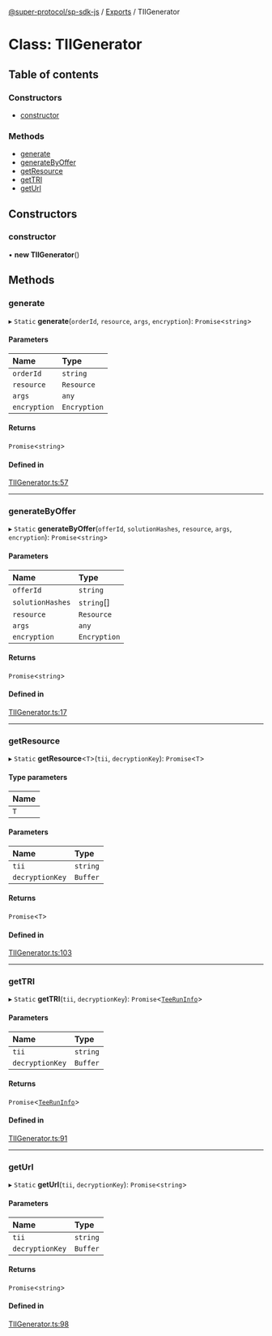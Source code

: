 [@super-protocol/sp-sdk-js](../README.md) / [Exports](../modules.md) / TIIGenerator

# Class: TIIGenerator

## Table of contents

### Constructors

- [constructor](TIIGenerator.md#constructor)

### Methods

- [generate](TIIGenerator.md#generate)
- [generateByOffer](TIIGenerator.md#generatebyoffer)
- [getResource](TIIGenerator.md#getresource)
- [getTRI](TIIGenerator.md#gettri)
- [getUrl](TIIGenerator.md#geturl)

## Constructors

### constructor

• **new TIIGenerator**()

## Methods

### generate

▸ `Static` **generate**(`orderId`, `resource`, `args`, `encryption`): `Promise`<`string`\>

#### Parameters

| Name | Type |
| :------ | :------ |
| `orderId` | `string` |
| `resource` | `Resource` |
| `args` | `any` |
| `encryption` | `Encryption` |

#### Returns

`Promise`<`string`\>

#### Defined in

[TIIGenerator.ts:57](https://github.com/Super-Protocol/sp-sdk-js/blob/7510059/src/TIIGenerator.ts#L57)

___

### generateByOffer

▸ `Static` **generateByOffer**(`offerId`, `solutionHashes`, `resource`, `args`, `encryption`): `Promise`<`string`\>

#### Parameters

| Name | Type |
| :------ | :------ |
| `offerId` | `string` |
| `solutionHashes` | `string`[] |
| `resource` | `Resource` |
| `args` | `any` |
| `encryption` | `Encryption` |

#### Returns

`Promise`<`string`\>

#### Defined in

[TIIGenerator.ts:17](https://github.com/Super-Protocol/sp-sdk-js/blob/7510059/src/TIIGenerator.ts#L17)

___

### getResource

▸ `Static` **getResource**<`T`\>(`tii`, `decryptionKey`): `Promise`<`T`\>

#### Type parameters

| Name |
| :------ |
| `T` |

#### Parameters

| Name | Type |
| :------ | :------ |
| `tii` | `string` |
| `decryptionKey` | `Buffer` |

#### Returns

`Promise`<`T`\>

#### Defined in

[TIIGenerator.ts:103](https://github.com/Super-Protocol/sp-sdk-js/blob/7510059/src/TIIGenerator.ts#L103)

___

### getTRI

▸ `Static` **getTRI**(`tii`, `decryptionKey`): `Promise`<[`TeeRunInfo`](../modules.md#teeruninfo)\>

#### Parameters

| Name | Type |
| :------ | :------ |
| `tii` | `string` |
| `decryptionKey` | `Buffer` |

#### Returns

`Promise`<[`TeeRunInfo`](../modules.md#teeruninfo)\>

#### Defined in

[TIIGenerator.ts:91](https://github.com/Super-Protocol/sp-sdk-js/blob/7510059/src/TIIGenerator.ts#L91)

___

### getUrl

▸ `Static` **getUrl**(`tii`, `decryptionKey`): `Promise`<`string`\>

#### Parameters

| Name | Type |
| :------ | :------ |
| `tii` | `string` |
| `decryptionKey` | `Buffer` |

#### Returns

`Promise`<`string`\>

#### Defined in

[TIIGenerator.ts:98](https://github.com/Super-Protocol/sp-sdk-js/blob/7510059/src/TIIGenerator.ts#L98)
